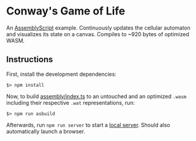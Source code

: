 Conway's Game of Life
=====================

An [AssemblyScript](http://assemblyscript.org) example. Continuously updates the cellular automaton and visualizes its state on a canvas. Compiles to ~920 bytes of optimized WASM.

Instructions
------------

First, install the development dependencies:

```
$> npm install
```

Now, to build [assembly/index.ts](./assembly/index.ts) to an untouched and an optimized `.wasm` including their respective `.wat` representations, run:

```
$> npm run asbuild
```

Afterwards, run `npm run server` to start a <a href="http://localhost:9080">local server</a>. Should also automatically launch a browser.
